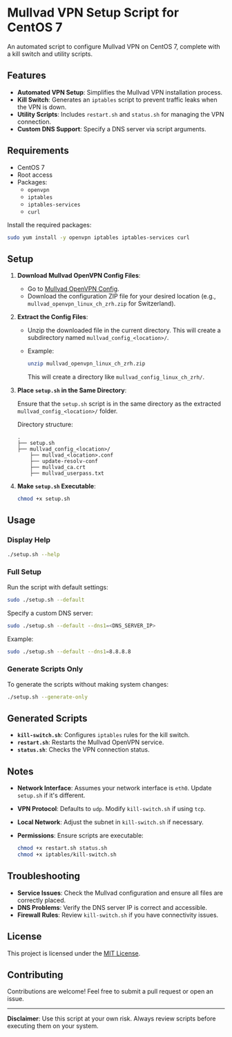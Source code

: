 # Mullvad VPN Setup Script for CentOS 7

An automated script to configure Mullvad VPN on CentOS 7, complete with a kill switch and utility scripts.

## Features

- **Automated VPN Setup**: Simplifies the Mullvad VPN installation process.
- **Kill Switch**: Generates an `iptables` script to prevent traffic leaks when the VPN is down.
- **Utility Scripts**: Includes `restart.sh` and `status.sh` for managing the VPN connection.
- **Custom DNS Support**: Specify a DNS server via script arguments.

## Requirements

- CentOS 7
- Root access
- Packages:
  - `openvpn`
  - `iptables`
  - `iptables-services`
  - `curl`

Install the required packages:

```bash
sudo yum install -y openvpn iptables iptables-services curl
```

## Setup

1. **Download Mullvad OpenVPN Config Files**:

   - Go to [Mullvad OpenVPN Config](https://mullvad.net/en/account/openvpn-config).
   - Download the configuration ZIP file for your desired location (e.g., `mullvad_openvpn_linux_ch_zrh.zip` for Switzerland).

2. **Extract the Config Files**:

   - Unzip the downloaded file in the current directory. This will create a subdirectory named `mullvad_config_<location>/`.
   - Example:

     ```bash
     unzip mullvad_openvpn_linux_ch_zrh.zip
     ```

     This will create a directory like `mullvad_config_linux_ch_zrh/`.

3. **Place `setup.sh` in the Same Directory**:

   Ensure that the `setup.sh` script is in the same directory as the extracted `mullvad_config_<location>/` folder.

   Directory structure:

   ```
   .
   ├── setup.sh
   ├── mullvad_config_<location>/
       ├── mullvad_<location>.conf
       ├── update-resolv-conf
       ├── mullvad_ca.crt
       ├── mullvad_userpass.txt
   ```

4. **Make `setup.sh` Executable**:

   ```bash
   chmod +x setup.sh
   ```

## Usage

### Display Help

```bash
./setup.sh --help
```

### Full Setup

Run the script with default settings:

```bash
sudo ./setup.sh --default
```

Specify a custom DNS server:

```bash
sudo ./setup.sh --default --dns1=<DNS_SERVER_IP>
```

Example:

```bash
sudo ./setup.sh --default --dns1=8.8.8.8
```

### Generate Scripts Only

To generate the scripts without making system changes:

```bash
./setup.sh --generate-only
```

## Generated Scripts

- **`kill-switch.sh`**: Configures `iptables` rules for the kill switch.
- **`restart.sh`**: Restarts the Mullvad OpenVPN service.
- **`status.sh`**: Checks the VPN connection status.

## Notes

- **Network Interface**: Assumes your network interface is `eth0`. Update `setup.sh` if it's different.
- **VPN Protocol**: Defaults to `udp`. Modify `kill-switch.sh` if using `tcp`.
- **Local Network**: Adjust the subnet in `kill-switch.sh` if necessary.
- **Permissions**: Ensure scripts are executable:

  ```bash
  chmod +x restart.sh status.sh
  chmod +x iptables/kill-switch.sh
  ```

## Troubleshooting

- **Service Issues**: Check the Mullvad configuration and ensure all files are correctly placed.
- **DNS Problems**: Verify the DNS server IP is correct and accessible.
- **Firewall Rules**: Review `kill-switch.sh` if you have connectivity issues.

## License

This project is licensed under the [MIT License](LICENSE).

## Contributing

Contributions are welcome! Feel free to submit a pull request or open an issue.

---

**Disclaimer**: Use this script at your own risk. Always review scripts before executing them on your system.
